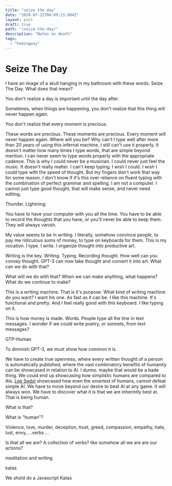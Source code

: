 ```yaml
---
title: "seize the day"
date: "2020-07-21T04:09:23.984Z"
layout: post
draft: true
path: "/seize-the-day/"
description: "Notes on death"
tags:
  - "hemingway"
---
```


# Seize The Day

I have an image of a skull hanging in my bathroom with these words. Seize The Day.  What does that mean?  

You don't realize a day is important until the day after.

Sometimes, when things are happening, you don't realize that this thing will never happen again.  

You don't realize that every moment is precious.  

These words are precious. These moments are precious. Every moment will never happen again.  Where will you be?  Why can't I type well after more than 20 years of using this infernal machine, I still can't use it properly.  It doesn't matter how many times I type words, that are simple beyond mention.  I can never seem to type words properly with the appropriate cadence.  This is why I could never be a musician.  I could never just feel the music.  It doesn't really matter.  I can't keep typing. I wish I could.  I wish I could type with the speed of thought.  But my fingers don't work that way for some reason. I don't know if it's this over reliance on fluent typing with the combination of perfect grammar and spelling.  I am not a computer. I cannot just type good thought, that will make sense, and never need editing. 

Thunder.  Lightning.  

You have to have your computer with you all the time.  You have to be able to record the thoughts that you have, or you'll never be able to keep them.  They will always vanish. 

My value seems to be in writing.  I literally, somehow convince people, to pay me ridiculous sums of money, to type on keyboards for them. This is my vocation. I type.  I write.  I organize thought into productive art. 

Writing is the key.  Writing.  Typing.  Recording thought.  How well can you convey thought.  GPT-3 can now take thought and convert it into art.  What can we do with that?

What will we do with that? When we can make anything, what happens?  What do we continue to make? 

This is a writing machine.  That is it's purpose.  What kind of writing machine do you want?  I want his one.  As fast as it can be.  I like this machine. It's functional and pretty.  And I feel really good with this keyboard. I like typing on it.  

This is how money is made.  Words.  People type all the tine in text messages.  I wonder if we could write poetry, or sonnets, from text messages?

GTP-Human  

To diminish GPT-3, we must show how common it is.  

We have to create true openness, where every written thought of a person is automatically published, where the vast combinatory benefits of humanity can be showcased in relation to AI.  I dunno. maybe that would be a bade thing.  We could end up showcasing how simplistic humans are compared to AIs.  [Lee Sedol](https://en.wikipedia.org/wiki/Lee_Sedol) showcased how even the smartest of humans, cannot defeat simple AI.  We have to move beyond our desire to beat AI at any game.  It will always won.  We have to discover what it is that we are inherintly best at.  That is being human.  

What is that?  

What is "human"? 

Violence, love, murder, deception, trust, greed, compassion, empathy, hate, lust, envy, ...verbs ...

Is that all we are? A collection of verbs? like somehow all we are are our actions? 

meditation and writing

katas

We shold do a Javascript Katas